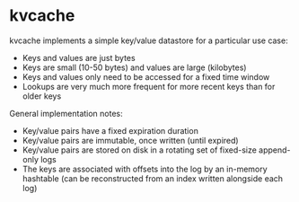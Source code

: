 # kvcache

kvcache implements a simple key/value datastore for a particular use case:

- Keys and values are just bytes
- Keys are small (10-50 bytes) and values are large (kilobytes)
- Keys and values only need to be accessed for a fixed time window
- Lookups are very much more frequent for more recent keys than for older keys

General implementation notes:

- Key/value pairs have a fixed expiration duration
- Key/value pairs are immutable, once written (until expired)
- Key/value pairs are stored on disk in a rotating set of fixed-size append-only logs
- The keys are associated with offsets into the log by an in-memory hashtable (can be reconstructed from an
  index written alongside each log)

